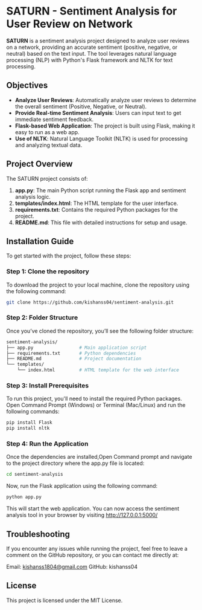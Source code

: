 # SATURN - Sentiment Analysis for User Review on Network

**SATURN** is a sentiment analysis project designed to analyze user reviews on a network, providing an accurate sentiment (positive, negative, or neutral) based on the text input. The tool leverages natural language processing (NLP) with Python's Flask framework and NLTK for text processing.

## Objectives
- **Analyze User Reviews**: Automatically analyze user reviews to determine the overall sentiment (Positive, Negative, or Neutral).
- **Provide Real-time Sentiment Analysis**: Users can input text to get immediate sentiment feedback.
- **Flask-based Web Application**: The project is built using Flask, making it easy to run as a web app.
- **Use of NLTK**: Natural Language Toolkit (NLTK) is used for processing and analyzing textual data.

## Project Overview
The SATURN project consists of:
1. **app.py**: The main Python script running the Flask app and sentiment analysis logic.
2. **templates/index.html**: The HTML template for the user interface.
3. **requirements.txt**: Contains the required Python packages for the project.
4. **README.md**: This file with detailed instructions for setup and usage.

## Installation Guide

To get started with the project, follow these steps:

### Step 1: Clone the repository
To download the project to your local machine, clone the repository using the following command:

```bash
git clone https://github.com/kishanss04/sentiment-analysis.git
```
### Step 2: Folder Structure
Once you’ve cloned the repository, you’ll see the following folder structure:

```bash
sentiment-analysis/
├── app.py                 # Main application script
├── requirements.txt       # Python dependencies
├── README.md              # Project documentation
└── templates/
    └── index.html         # HTML template for the web interface
``` 
### Step 3: Install Prerequisites
To run this project, you'll need to install the required Python packages. Open Command Prompt (Windows) or Terminal (Mac/Linux) and run the following commands:

```bash
pip install Flask
pip install nltk
```
### Step 4: Run the Application
Once the dependencies are installed,Open Command prompt and navigate to the project directory where the app.py file is located:

```bash
cd sentiment-analysis
```

Now, run the Flask application using the following command:

```bash
python app.py
```
This will start the web application. You can now access the sentiment analysis tool in your browser by visiting http://127.0.0.1:5000/

## Troubleshooting
If you encounter any issues while running the project, feel free to leave a comment on the GitHub repository, or you can contact me directly at:

Email: kishanss1804@gmail.com
GitHub: kishanss04

## License
This project is licensed under the MIT License.


